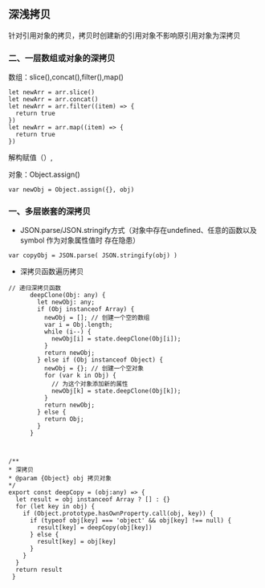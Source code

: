 ## 深浅拷贝

针对引用对象的拷贝，拷贝时创建新的引用对象不影响原引用对象为深拷贝

### 二、一层数组或对象的深拷贝

数组：slice(),concat(),filter(),map()

```
let newArr = arr.slice()
let newArr = arr.concat()
let newArr = arr.filter((item) => {
  return true
})
let newArr = arr.map((item) => {
  return true
})
```

解构赋值（）,

对象：Object.assign()
```
var newObj = Object.assign({}, obj)
```
### 一、多层嵌套的深拷贝

- JSON.parse/JSON.stringify方式（对象中存在undefined、任意的函数以及 symbol 作为对象属性值时 存在隐患）
```
var copyObj = JSON.parse( JSON.stringify(obj) )
```

- 深拷贝函数遍历拷贝
```
// 递归深拷贝函数
      deepClone(Obj: any) {
        let newObj: any;
        if (Obj instanceof Array) {
          newObj = []; // 创建一个空的数组
          var i = Obj.length;
          while (i--) {
            newObj[i] = state.deepClone(Obj[i]);
          }
          return newObj;
        } else if (Obj instanceof Object) {
          newObj = {}; // 创建一个空对象
          for (var k in Obj) {
            // 为这个对象添加新的属性
            newObj[k] = state.deepClone(Obj[k]);
          }
          return newObj;
        } else {
          return Obj;
        }
      }



/**
* 深拷贝
* @param {Object} obj 拷贝对象
*/
export const deepCopy = (obj:any) => {
  let result = obj instanceof Array ? [] : {}
  for (let key in obj) {
    if (Object.prototype.hasOwnProperty.call(obj, key)) {
      if (typeof obj[key] === 'object' && obj[key] !== null) {
        result[key] = deepCopy(obj[key]) 
      } else {
        result[key] = obj[key]
      }
    }
  }
  return result
 }
```

